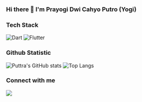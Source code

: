 ### Hi there 👋 I'm Prayogi Dwi Cahyo Putro (Yogi)

### Tech Stack
![Dart](https://img.shields.io/badge/dart-%230175C2.svg?style=for-the-badge&logo=dart&logoColor=white)
![Flutter](https://img.shields.io/badge/Flutter-%2302569B.svg?style=for-the-badge&logo=Flutter&logoColor=white)

### Github Statistic
![Puttra's GitHub stats](https://github-readme-stats.vercel.app/api?username=thehighnessputtra&show_icons=true&theme=radical)
![Top Langs](https://github-readme-stats.vercel.app/api/top-langs/?username=thehighnessputtra&layout=compact&theme=radical)

### Connect with me
<a href = "mailto:prayogidwicahyoputra@gmail.com"><img src="https://img.shields.io/badge/gmail-%23EA4335.svg?&style=for-the-badge&logo=gmail&logoColor=white" /></a>
